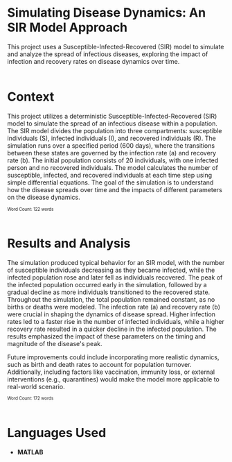 # Simulating Disease Dynamics: An SIR Model Approach
This project uses a Susceptible-Infected-Recovered (SIR) model to simulate and analyze the spread of infectious diseases, exploring the impact of infection and recovery rates on disease dynamics over time.
<br><br>

# Context
This project utilizes a deterministic Susceptible-Infected-Recovered (SIR) model to simulate the spread of an infectious disease within a population. The SIR model divides the population into three compartments: susceptible individuals (S), infected individuals (I), and recovered individuals (R). The simulation runs over a specified period (600 days), where the transitions between these states are governed by the infection rate (a) and recovery rate (b). The initial population consists of 20 individuals, with one infected person and no recovered individuals. The model calculates the number of susceptible, infected, and recovered individuals at each time step using simple differential equations. The goal of the simulation is to understand how the disease spreads over time and the impacts of different parameters on the disease dynamics.

<sup><sub>Word Count: 122 words</sub></sup>
<br><br>

# Results and Analysis
The simulation produced typical behavior for an SIR model, with the number of susceptible individuals decreasing as they became infected, while the infected population rose and later fell as individuals recovered. The peak of the infected population occurred early in the simulation, followed by a gradual decline as more individuals transitioned to the recovered state. Throughout the simulation, the total population remained constant, as no births or deaths were modeled. The infection rate (a) and recovery rate (b) were crucial in shaping the dynamics of disease spread. Higher infection rates led to a faster rise in the number of infected individuals, while a higher recovery rate resulted in a quicker decline in the infected population. The results emphasized the impact of these parameters on the timing and magnitude of the disease's peak.

Future improvements could include incorporating more realistic dynamics, such as  birth and death rates to account for population turnover. Additionally, including factors like vaccination, immunity loss, or external interventions (e.g., quarantines) would make the model more applicable to real-world scenario. 

<sup><sub>Word Count: 172 words</sub></sup>
<br><br>

# Languages Used
- **MATLAB**
